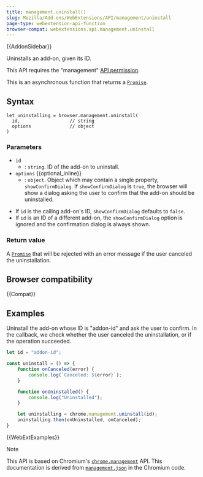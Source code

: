 ```yaml
---
title: management.uninstall()
slug: Mozilla/Add-ons/WebExtensions/API/management/uninstall
page-type: webextension-api-function
browser-compat: webextensions.api.management.uninstall
---
```


{{AddonSidebar}}

Uninstalls an add-on, given its ID.

This API requires the "management" [API permission](/en-US/docs/Mozilla/Add-ons/WebExtensions/manifest.json/permissions).

This is an asynchronous function that returns a [`Promise`](/en-US/docs/Web/JavaScript/Reference/Global_Objects/Promise).

## Syntax

```js-nolint
let uninstalling = browser.management.uninstall(
  id,                  // string
  options              // object
)
```

### Parameters

- `id`
  - : `string`. ID of the add-on to uninstall.
- `options` {{optional_inline}}
  - : `object`. Object which may contain a single property, `showConfirmDialog`. If `showConfirmDialog` is `true`, the browser will show a dialog asking the user to confirm that the add-on should be uninstalled.

<!---->

- If `id` is the calling add-on's ID, `showConfirmDialog` defaults to `false`.
- If `id` is an ID of a different add-on, the `showConfirmDialog` option is ignored and the confirmation dialog is always shown.

### Return value

A [`Promise`](/en-US/docs/Web/JavaScript/Reference/Global_Objects/Promise) that will be rejected with an error message if the user canceled the uninstallation.

## Browser compatibility

{{Compat}}

## Examples

Uninstall the add-on whose ID is "addon-id" and ask the user to confirm. In the callback, we check whether the user canceled the uninstallation, or if the operation succeeded.

```js
let id = "addon-id";

const uninstall = () => {
    function onCanceled(error) {
        console.log(`Canceled: ${error}`);
    }

    function onUninstalled() {
        console.log("Uninstalled");
    }

    let uninstalling = chrome.management.uninstall(id);
    uninstalling.then(onUninstalled, onCanceled);
}
```

{{WebExtExamples}}

> [!NOTE]
> This API is based on Chromium's [`chrome.management`](https://developer.chrome.com/docs/extensions/reference/api/management#method-uninstall) API. This documentation is derived from [`management.json`](https://chromium.googlesource.com/chromium/src/+/master/extensions/common/api/management.json) in the Chromium code.

<!--
// Copyright 2015 The Chromium Authors. All rights reserved.
//
// Redistribution and use in source and binary forms, with or without
// modification, are permitted provided that the following conditions are
// met:
//
//    * Redistributions of source code must retain the above copyright
// notice, this list of conditions and the following disclaimer.
//    * Redistributions in binary form must reproduce the above
// copyright notice, this list of conditions and the following disclaimer
// in the documentation and/or other materials provided with the
// distribution.
//    * Neither the name of Google Inc. nor the names of its
// contributors may be used to endorse or promote products derived from
// this software without specific prior written permission.
//
// THIS SOFTWARE IS PROVIDED BY THE COPYRIGHT HOLDERS AND CONTRIBUTORS
// "AS IS" AND ANY EXPRESS OR IMPLIED WARRANTIES, INCLUDING, BUT NOT
// LIMITED TO, THE IMPLIED WARRANTIES OF MERCHANTABILITY AND FITNESS FOR
// A PARTICULAR PURPOSE ARE DISCLAIMED. IN NO EVENT SHALL THE COPYRIGHT
// OWNER OR CONTRIBUTORS BE LIABLE FOR ANY DIRECT, INDIRECT, INCIDENTAL,
// SPECIAL, EXEMPLARY, OR CONSEQUENTIAL DAMAGES (INCLUDING, BUT NOT
// LIMITED TO, PROCUREMENT OF SUBSTITUTE GOODS OR SERVICES; LOSS OF USE,
// DATA, OR PROFITS; OR BUSINESS INTERRUPTION) HOWEVER CAUSED AND ON ANY
// THEORY OF LIABILITY, WHETHER IN CONTRACT, STRICT LIABILITY, OR TORT
// (INCLUDING NEGLIGENCE OR OTHERWISE) ARISING IN ANY WAY OUT OF THE USE
// OF THIS SOFTWARE, EVEN IF ADVISED OF THE POSSIBILITY OF SUCH DAMAGE.
-->
